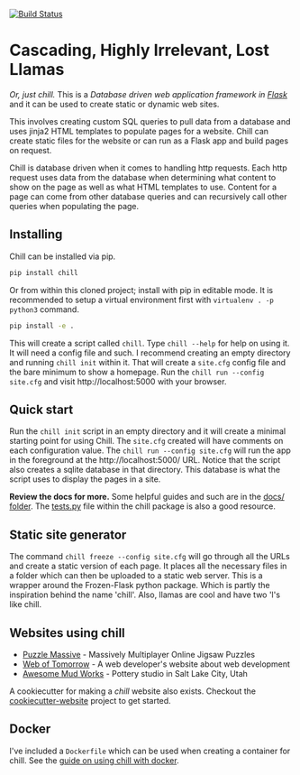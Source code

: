 [![Build Status](https://travis-ci.org/jkenlooper/chill.svg?branch=mustached-rival)](https://travis-ci.org/jkenlooper/chill)

# Cascading, Highly Irrelevant, Lost Llamas

*Or, just chill.*  This is a _Database driven web application framework in
[Flask](https://palletsprojects.com/p/flask/)_ and it can be used to create
static or dynamic web sites.

This involves creating custom SQL queries to pull data from a database and uses
jinja2 HTML templates to populate pages for a website.  Chill can create static
files for the website or can run as a Flask app and build pages on request.

Chill is database driven when it comes to handling http requests.  Each http
request uses data from the database when determining what content to show on the
page as well as what HTML templates to use.  Content for a page can come from
other database queries and can recursively call other queries when populating
the page.

## Installing

Chill can be installed via pip.
```bash
pip install chill
```

Or from within this cloned project; install with pip in editable mode.  It is
recommended to setup a virtual environment first with `virtualenv . -p python3`
command.
```bash
pip install -e .
```

This will create a script called `chill`.  Type `chill --help` for help on using
it.  It will need a config file and such.  I recommend creating an empty
directory and running `chill init` within it.  That will create a `site.cfg`
config file and the bare minimum to show a homepage.  Run the 
`chill run --config site.cfg` 
and visit http://localhost:5000 with your browser.

## Quick start

Run the `chill init` script in an empty directory and it will create a minimal
starting point for using Chill. The `site.cfg` created will have comments on each
configuration value.  The `chill run --config site.cfg` will run the app in the
foreground at the http://localhost:5000/ URL. Notice that the script also
creates a sqlite database in that directory.  This database is what the script
uses to display the pages in a site.

**Review the docs for more.** Some helpful guides and such are in the [docs/
folder](docs/).  The [tests.py](src/chill/tests.py) file within the chill
package is also a good resource.

## Static site generator

The command `chill freeze --config site.cfg` will go through all the URLs and
create a static version of each page.  It places all the necessary files in
a folder which can then be uploaded to a static web server.  This is a wrapper
around the Frozen-Flask python package.  Which is partly the inspiration behind
the name 'chill'.  Also, llamas are cool and have two 'l's like chill.

## Websites using chill

* [Puzzle Massive](http://puzzle.massive.xyz/) - 
    Massively Multiplayer Online Jigsaw Puzzles
* [Web of Tomorrow](http://www.weboftomorrow.com/) -
    A web developer's website about web development
* [Awesome Mud Works](http://awesomemudworks.com/) -
    Pottery studio in Salt Lake City, Utah

A cookiecutter for making a _chill_ website also exists.  Checkout the
[cookiecutter-website](https://github.com/jkenlooper/cookiecutter-website/)
project to get started.

## Docker

I've included a `Dockerfile` which can be used when creating a container for
chill.  See the 
[guide on using chill with docker](docs/docker-container-usage.md).

